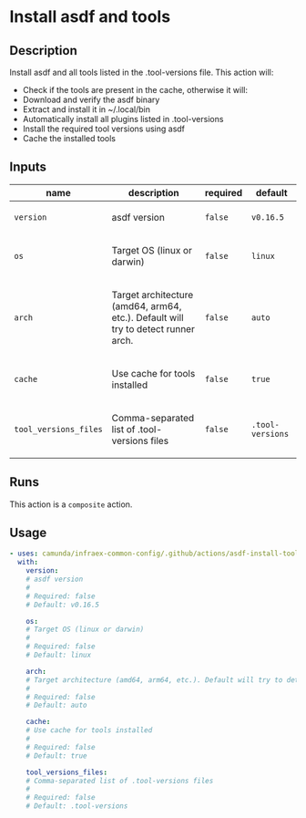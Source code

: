 # Install asdf and tools

## Description

Install asdf and all tools listed in the .tool-versions file.
This action will:
  - Check if the tools are present in the cache, otherwise it will:
  - Download and verify the asdf binary
  - Extract and install it in ~/.local/bin
  - Automatically install all plugins listed in .tool-versions
  - Install the required tool versions using asdf
  - Cache the installed tools


## Inputs

| name | description | required | default |
| --- | --- | --- | --- |
| `version` | <p>asdf version</p> | `false` | `v0.16.5` |
| `os` | <p>Target OS (linux or darwin)</p> | `false` | `linux` |
| `arch` | <p>Target architecture (amd64, arm64, etc.). Default will try to detect runner arch.</p> | `false` | `auto` |
| `cache` | <p>Use cache for tools installed</p> | `false` | `true` |
| `tool_versions_files` | <p>Comma-separated list of .tool-versions files</p> | `false` | `.tool-versions` |


## Runs

This action is a `composite` action.

## Usage

```yaml
- uses: camunda/infraex-common-config/.github/actions/asdf-install-tooling@main
  with:
    version:
    # asdf version
    #
    # Required: false
    # Default: v0.16.5

    os:
    # Target OS (linux or darwin)
    #
    # Required: false
    # Default: linux

    arch:
    # Target architecture (amd64, arm64, etc.). Default will try to detect runner arch.
    #
    # Required: false
    # Default: auto

    cache:
    # Use cache for tools installed
    #
    # Required: false
    # Default: true

    tool_versions_files:
    # Comma-separated list of .tool-versions files
    #
    # Required: false
    # Default: .tool-versions
```
